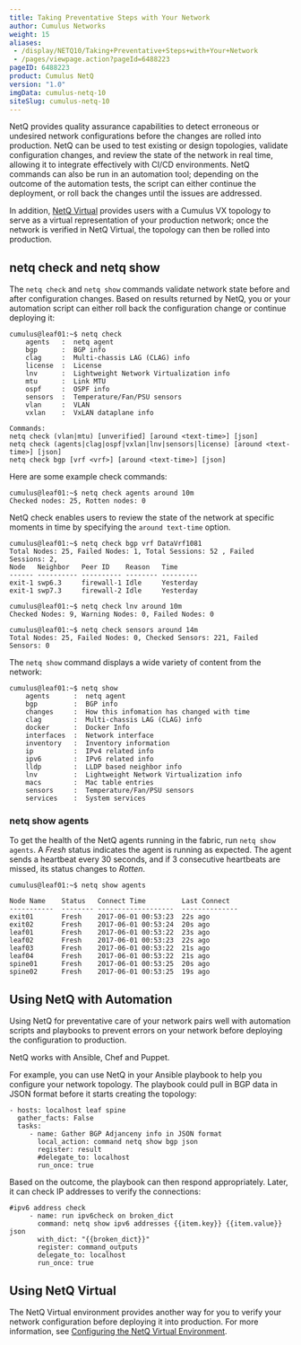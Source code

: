 ```yaml
---
title: Taking Preventative Steps with Your Network
author: Cumulus Networks
weight: 15
aliases:
 - /display/NETQ10/Taking+Preventative+Steps+with+Your+Network
 - /pages/viewpage.action?pageId=6488223
pageID: 6488223
product: Cumulus NetQ
version: "1.0"
imgData: cumulus-netq-10
siteSlug: cumulus-netq-10
---
```

NetQ provides quality assurance capabilities to detect erroneous or
undesired network configurations before the changes are rolled into
production. NetQ can be used to test existing or design topologies,
validate configuration changes, and review the state of the network in
real time, allowing it to integrate effectively with CI/CD environments.
NetQ commands can also be run in an automation tool; depending on the
outcome of the automation tests, the script can either continue the
deployment, or roll back the changes until the issues are addressed.

In addition, [NetQ
Virtual](/version/cumulus-netq-10/Configuring-the-NetQ-Virtual-Environment)
provides users with a Cumulus VX topology to serve as a virtual
representation of your production network; once the network is verified
in NetQ Virtual, the topology can then be rolled into production.

## netq check and netq show</span>

The `netq check` and `netq show` commands validate network state before
and after configuration changes. Based on results returned by NetQ, you
or your automation script can either roll back the configuration change
or continue deploying it:

    cumulus@leaf01:~$ netq check 
        agents   :  netq agent
        bgp      :  BGP info
        clag     :  Multi-chassis LAG (CLAG) info
        license  :  License
        lnv      :  Lightweight Network Virtualization info
        mtu      :  Link MTU
        ospf     :  OSPF info
        sensors  :  Temperature/Fan/PSU sensors
        vlan     :  VLAN
        vxlan    :  VxLAN dataplane info
     
    Commands:
    netq check (vlan|mtu) [unverified] [around <text-time>] [json]
    netq check (agents|clag|ospf|vxlan|lnv|sensors|license) [around <text-time>] [json]
    netq check bgp [vrf <vrf>] [around <text-time>] [json]

Here are some example check commands:

    cumulus@leaf01:~$ netq check agents around 10m
    Checked nodes: 25, Rotten nodes: 0

NetQ check enables users to review the state of the network at specific
moments in time by specifying the `around text-time` option.

    cumulus@leaf01:~$ netq check bgp vrf DataVrf1081
    Total Nodes: 25, Failed Nodes: 1, Total Sessions: 52 , Failed Sessions: 2, 
    Node   Neighbor   Peer ID    Reason   Time
    ------ ---------- ---------- -------- ---------
    exit-1 swp6.3     firewall-1 Idle     Yesterday
    exit-1 swp7.3     firewall-2 Idle     Yesterday

    cumulus@leaf01:~$ netq check lnv around 10m
    Checked Nodes: 9, Warning Nodes: 0, Failed Nodes: 0

    cumulus@leaf01:~$ netq check sensors around 14m
    Total Nodes: 25, Failed Nodes: 0, Checked Sensors: 221, Failed Sensors: 0

The `netq show` command displays a wide variety of content from the
network:

    cumulus@leaf01:~$ netq show 
        agents      :  netq agent
        bgp         :  BGP info
        changes     :  How this infomation has changed with time
        clag        :  Multi-chassis LAG (CLAG) info
        docker      :  Docker Info
        interfaces  :  Network interface
        inventory   :  Inventory information
        ip          :  IPv4 related info
        ipv6        :  IPv6 related info
        lldp        :  LLDP based neighbor info
        lnv         :  Lightweight Network Virtualization info
        macs        :  Mac table entries
        sensors     :  Temperature/Fan/PSU sensors
        services    :  System services

### netq show agents</span>

To get the health of the NetQ agents running in the fabric, run `netq
show agents`. A *Fresh* status indicates the agent is running as
expected. The agent sends a heartbeat every 30 seconds, and if 3
consecutive heartbeats are missed, its status changes to *Rotten*.

    cumulus@leaf01:~$ netq show agents 
     
    Node Name    Status   Connect Time         Last Connect  
    -----------  -------- -------------------  --------------  
    exit01       Fresh    2017-06-01 00:53:23  22s ago
    exit02       Fresh    2017-06-01 00:53:24  20s ago
    leaf01       Fresh    2017-06-01 00:53:22  23s ago
    leaf02       Fresh    2017-06-01 00:53:23  22s ago
    leaf03       Fresh    2017-06-01 00:53:22  21s ago
    leaf04       Fresh    2017-06-01 00:53:22  21s ago
    spine01      Fresh    2017-06-01 00:53:25  20s ago
    spine02      Fresh    2017-06-01 00:53:25  19s ago

## Using NetQ with Automation</span>

Using NetQ for preventative care of your network pairs well with
automation scripts and playbooks to prevent errors on your network
before deploying the configuration to production.

NetQ works with Ansible, Chef and Puppet.

For example, you can use NetQ in your Ansible playbook to help you
configure your network topology. The playbook could pull in BGP data in
JSON format before it starts creating the topology:

    - hosts: localhost leaf spine
      gather_facts: False
      tasks:
         - name: Gather BGP Adjanceny info in JSON format
           local_action: command netq show bgp json
           register: result
           #delegate_to: localhost
           run_once: true

Based on the outcome, the playbook can then respond appropriately.
Later, it can check IP addresses to verify the connections:

    #ipv6 address check
         - name: run ipv6check on broken_dict
           command: netq show ipv6 addresses {{item.key}} {{item.value}} json
           with_dict: "{{broken_dict}}"
           register: command_outputs
           delegate_to: localhost
           run_once: true

## Using NetQ Virtual</span>

The NetQ Virtual environment provides another way for you to verify your
network configuration before deploying it into production. For more
information, see [Configuring the NetQ Virtual
Environment](/version/cumulus-netq-10/Configuring-the-NetQ-Virtual-Environment).

